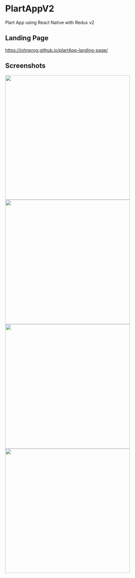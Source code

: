 # PlartAppV2
Plart App using React Native with Redux v2

## Landing Page
https://johnprog.github.io/plartApp-landing-page/

## Screenshots

  <img src="https://github.com/JohnProg/plartApp-landing-page/blob/gh-pages/img/img-1.png" width="400">


  <img src="https://github.com/JohnProg/plartApp-landing-page/blob/gh-pages/img/img-2.png" width="400">
  
  
  <img src="https://github.com/JohnProg/plartApp-landing-page/blob/gh-pages/img/img-3.png" width="400">
    
    
  <img src="https://github.com/JohnProg/plartApp-landing-page/blob/gh-pages/img/img-4.png" width="400">

